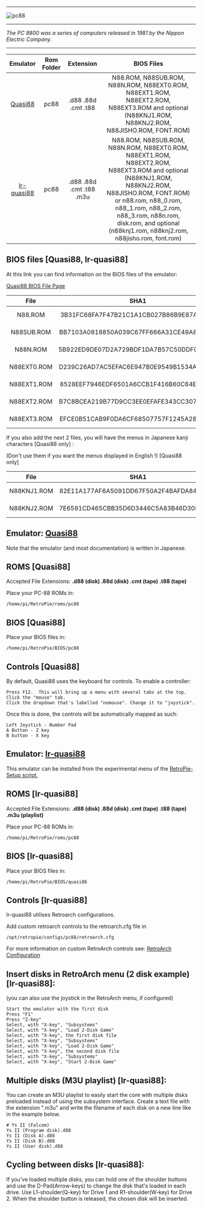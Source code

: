***
![pc88](https://user-images.githubusercontent.com/22881403/28556421-e25cde4e-70cb-11e7-9d82-39143d32bf2c.png)
***
_The PC 8800 was a series of computers released in 1981 by the Nippon Electric Company._
***

| Emulator | Rom Folder | Extension | BIOS Files |
| :---: | :---: | :---: | :---: |
| [Quasi88](https://www.eonet.ne.jp/~showtime/quasi88/) | pc88  | .d88 .88d .cmt .t88 | N88.ROM, N88SUB.ROM, N88N.ROM, N88EXT0.ROM, N88EXT1.ROM, N88EXT2.ROM, N88EXT3.ROM and optional (N88KNJ1.ROM, N88KNJ2.ROM, N88JISHO.ROM, FONT.ROM) |
| [lr-quasi88](https://github.com/libretro/quasi88-libretro) | pc88 | .d88 .88d .cmt .t88 .m3u | N88.ROM, N88SUB.ROM, N88N.ROM, N88EXT0.ROM, N88EXT1.ROM, N88EXT2.ROM, N88EXT3.ROM and optional (N88KNJ1.ROM, N88KNJ2.ROM, N88JISHO.ROM, FONT.ROM) or n88.rom, n88_0.rom, n88_1.rom, n88_2.rom, n88_3.rom, n88n.rom, disk.rom, and optional (n88knj1.rom, n88knj2.rom, n88jisho.rom, font.rom) |

## BIOS files [Quasi88, lr-quasi88] 

At this link you can find information on the BIOS files of the emulator:

[Quasi88 BIOS File Page](https://translate.google.com/translate?sl=auto&tl=en&js=y&prev=_t&hl=it&ie=UTF-8&u=https%3A%2F%2Fwww.eonet.ne.jp%2F~showtime%2Fquasi88%2Fmemo%2From.html&edit-text=)

| File | SHA1 | CRC32 | Size |
| :--: | :--: | :--: | :--: |
| N88.ROM | 3B31FC68FA7F47B21C1A1CB027B86B9E87AFBFFF | A0FC0473 | 32 KB |
| N88SUB.ROM | BB7103A0818850A039C67FF666A31CE49A8D516F | 2158D307 | 2 KB |
| N88N.ROM | 5B922ED9DE07D2A729BDF1DA7B57C50DDF08809A | 27E1857D | 32 KB |
| N88EXT0.ROM | D239C26AD7AC5EFAC6E947B0E9549B1534AA970D | 710A63EC | 8 KB |
| N88EXT1.ROM | 8528EEF7946EDF6501A6CCB1F416B60C64EFAC7C | C0BD2AA6 | 8 KB |
| N88EXT2.ROM | B7C8BCEA219B77D9CC3EE0EFAFE343CC307425D1 | AF2B6EFA | 8 KB |
| N88EXT3.ROM | EFCE0B51CAB9F0DA6CF68507757F1245A2867A72 | 7713C519 | 8 KB |

If you also add the next 2 files, you will have the menus in Japanese kanji characters [Quasi88 only] :

(Don't use them if you want the menus displayed in English !) [Quasi88 only] 

| File | SHA1 | CRC32 | Size |
| :--: | :--: | :--: | :--: |
| N88KNJ1.ROM | 82E11A177AF6A5091DD67F50A2F4BAFDA84D6556 | 6178BD43 | 128 KB |
| N88KNJ2.ROM | 7E6591CD465CBB35D6D3446C5A83B46D30FAFE95 | 154803CC | 128 KB |


## Emulator: [Quasi88](https://www.eonet.ne.jp/~showtime/quasi88/)
Note that the emulator (and most documentation) is written in Japanese.

## ROMS [Quasi88]

Accepted File Extensions: **.d88 (disk) .88d (disk) .cmt (tape) .t88 (tape)** 

Place your PC-88 ROMs in:
```
/home/pi/RetroPie/roms/pc88
```

## BIOS [Quasi88]

Place your BIOS files in:
```
/home/pi/RetroPie/BIOS/pc88
```

## Controls [Quasi88]
By default, Quasi88 uses the keyboard for controls.  To enable a controller:

```
Press F12.  This will bring up a menu with several tabs at the top.
Click the "mouse" tab.
Click the dropdown that's labelled "nomouse". Change it to "joystick".
```

Once this is done, the controls will be automatically mapped as such:
```
Left Joystick - Number Pad
A Button - Z key
B button - X key
```

## Emulator: [lr-quasi88](https://github.com/libretro/quasi88-libretro)
This emulator can be installed from the experimental menu of the [RetroPie-Setup script.](Updating-RetroPie#using-the-retropie-setup-script)

## ROMS [lr-quasi88]

Accepted File Extensions: **.d88 (disk) .88d (disk) .cmt (tape) .t88 (tape) .m3u (playlist)** 

Place your PC-88 ROMs in:
```
/home/pi/RetroPie/roms/pc88
```

## BIOS [lr-quasi88]

Place your BIOS files in:
```
/home/pi/RetroPie/BIOS/quasi88
```

## Controls [lr-quasi88]
lr-quasi88 utilises Retroarch configurations.

Add custom retroarch controls to the retroarch.cfg file in
```shell
/opt/retropie/configs/pc88/retroarch.cfg
```
For more information on custom RetroArch controls see: [RetroArch Configuration](RetroArch-Configuration)

## Insert disks in RetroArch menu (2 disk example) [lr-quasi88]:
(you can also use the joystick in the RetroArch menu, if configured)
```
Start the emulator with the first disk
Press "F1"
Press "Z-key"
Select, with "X-key", "Subsystems"
Select, with "X-key", "Load 2-Disk Game"
Select, with "X-key", the first disk file
Select, with "X-key", "Subsystems"
Select, with "X-key", "Load 2-Disk Game"
Select, with "X-key", the second disk file
Select, with "X-key", "Subsystems"
Select, with "X-key", "Start 2-Disk Game"
```

## Multiple disks (M3U playlist) [lr-quasi88]:
You can create an M3U playlist to easily start the core with multiple disks preloaded instead of using the subsystem interface. Create a text file with the extension ".m3u" and write the filename of each disk on a new line like in the example below.
```
# Ys II (Falcom)
Ys II (Program disk).d88
Ys II (Disk A).d88
Ys II (Disk B).d88
Ys II (User disk).d88
```

## Cycling between disks [lr-quasi88]:
If you've loaded multiple disks, you can hold one of the shoulder buttons and use the D-Pad(Arrow-keys) to change the disk that's loaded in each drive. 
Use L1-shoulder(Q-key) for Drive 1 and R1-shoulder(W-key) for Drive 2. 
When the shoulder button is released, the chosen disk will be inserted.
